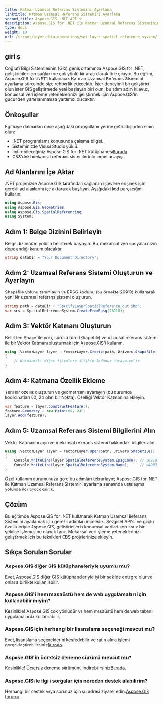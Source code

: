 ```yaml
---
title: Katman Uzamsal Referans Sistemini Ayarlama
linktitle: Katman Uzamsal Referans Sistemini Ayarlama
second_title: Aspose.GIS .NET API'si
description: Aspose.GIS for .NET ile Katman Uzamsal Referans Sisteminin ana ayarı. Bu adım adım eğitimle GIS projelerinizi geliştirin.
type: docs
weight: 19
url: /tr/net/layer-data-operations/set-layer-spatial-reference-system/
---
```

## giriiş
Coğrafi Bilgi Sistemlerinin (GIS) geniş ortamında Aspose.GIS for .NET, geliştiriciler için sağlam ve çok yönlü bir araç olarak öne çıkıyor. Bu eğitim, Aspose.GIS for .NET'i kullanarak Katman Uzamsal Referans Sistemini ayarlama sürecinde size rehberlik edecektir. İster deneyimli bir geliştirici olun ister GIS geliştirmede yeni başlayan biri olun, bu adım adım kılavuz, konumsal veri işleme yeteneklerinizi geliştirmek için Aspose.GIS'in gücünden yararlanmanıza yardımcı olacaktır.
## Önkoşullar
Eğiticiye dalmadan önce aşağıdaki önkoşulların yerine getirildiğinden emin olun:
- .NET programlama konusunda çalışma bilgisi.
- Sisteminizde Visual Studio yüklü.
-  İndirebileceğiniz Aspose.GIS for .NET kütüphanesi[Burada](https://releases.aspose.com/gis/net/).
- CBS'deki mekansal referans sistemlerinin temel anlayışı.
## Ad Alanlarını İçe Aktar
.NET projenizde Aspose.GIS tarafından sağlanan işlevlere erişmek için gerekli ad alanlarını içe aktararak başlayın. Aşağıdaki kod parçacığını kullanın:
```csharp
using Aspose.Gis;
using Aspose.Gis.Geometries;
using Aspose.Gis.SpatialReferencing;
using System;
```
## Adım 1: Belge Dizinini Belirleyin
Belge dizininizin yolunu belirterek başlayın. Bu, mekansal veri dosyalarınızın depolandığı konum olacaktır.
```csharp
string dataDir = "Your Document Directory";
```
## Adım 2: Uzamsal Referans Sistemi Oluşturun ve Ayarlayın
Shapefile yolunu tanımlayın ve EPSG kodunu (bu örnekte 26918) kullanarak yeni bir uzamsal referans sistemi oluşturun.
```csharp
string path = dataDir + "SpecifyLayerSpatialReference_out.shp";
var srs = SpatialReferenceSystem.CreateFromEpsg(26918);
```
## Adım 3: Vektör Katmanı Oluşturun
Belirtilen Shapefile yolu, sürücü türü (Shapefile) ve uzamsal referans sistemi ile bir Vektör Katmanı oluşturmak için Aspose.GIS'i kullanın.
```csharp
using (VectorLayer layer = VectorLayer.Create(path, Drivers.Shapefile, srs))
{
    // Katmandaki diğer işlemlere ilişkin kodunuz buraya gelir
}
```
## Adım 4: Katmana Özellik Ekleme
Yeni bir özellik oluşturun ve geometrisini ayarlayın (bu durumda koordinatları 60, 24 olan bir Nokta). Özelliği Vektör Katmanına ekleyin.
```csharp
var feature = layer.ConstructFeature();
feature.Geometry = new Point(60, 24);
layer.Add(feature);
```
## Adım 5: Uzamsal Referans Sistemi Bilgilerini Alın
Vektör Katmanını açın ve mekansal referans sistemi hakkındaki bilgileri alın.
```csharp
using (VectorLayer layer = VectorLayer.Open(path, Drivers.Shapefile))
{
    Console.WriteLine(layer.SpatialReferenceSystem.EpsgCode); // 26918
    Console.WriteLine(layer.SpatialReferenceSystem.Name);     // NAD83_UTM_zone_18N
}
```
Özel kullanım durumunuza göre bu adımları tekrarlayın; Aspose.GIS for .NET ile Katman Uzamsal Referans Sistemini ayarlama sanatında ustalaşma yolunda ilerleyeceksiniz.
## Çözüm
Bu eğitimde Aspose.GIS for .NET kullanarak Katman Uzamsal Referans Sistemini ayarlamak için gerekli adımları inceledik. Sezgisel API'si ve güçlü özellikleriyle Aspose.GIS, geliştiricilerin konumsal verileri sorunsuz bir şekilde işlemesine olanak tanır. Mekansal veri işleme yeteneklerinizi geliştirmek için bu teknikleri CBS projelerinize ekleyin.
## Sıkça Sorulan Sorular
### Aspose.GIS diğer GIS kütüphaneleriyle uyumlu mu?
Evet, Aspose.GIS diğer GIS kütüphaneleriyle iyi bir şekilde entegre olur ve onlarla birlikte kullanılabilir.
### Aspose.GIS'i hem masaüstü hem de web uygulamaları için kullanabilir miyim?
Kesinlikle! Aspose.GIS çok yönlüdür ve hem masaüstü hem de web tabanlı uygulamalarda kullanılabilir.
### Aspose.GIS için herhangi bir lisanslama seçeneği mevcut mu?
 Evet, lisanslama seçeneklerini keşfedebilir ve satın alma işlemi gerçekleştirebilirsiniz[Burada](https://purchase.aspose.com/buy).
### Aspose.GIS'in ücretsiz deneme sürümü mevcut mu?
 Kesinlikle! Ücretsiz deneme sürümünü indirebilirsiniz[Burada](https://releases.aspose.com/).
### Aspose.GIS ile ilgili sorgular için nereden destek alabilirim?
 Herhangi bir destek veya sorunuz için şu adresi ziyaret edin:[Aspose.GIS forumu](https://forum.aspose.com/c/gis/33).